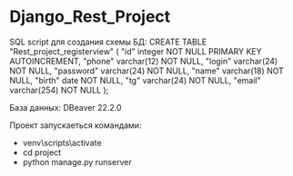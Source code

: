 # Django_Rest_Project

SQL script для создания схемы БД:
CREATE TABLE "Rest_project_registerview" (
  "id" integer NOT NULL PRIMARY KEY AUTOINCREMENT, 
  "phone" varchar(12) NOT NULL, 
  "login" varchar(24) NOT NULL, 
  "password" varchar(24) NOT NULL, 
  "name" varchar(18) NOT NULL, 
  "birth" date NOT NULL, 
  "tg" varchar(24) NOT NULL, 
  "email" varchar(254) NOT NULL
);

База данных: DBeaver 22.2.0

Проект запускаеться командами:
- venv\scripts\activate
- cd project
- python manage.py runserver
